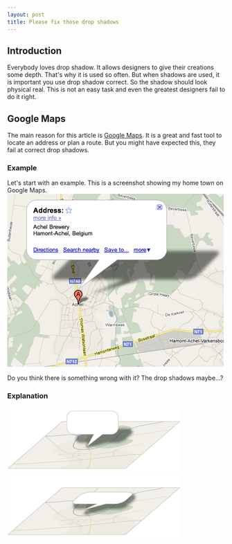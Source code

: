 ```yaml
--- 
layout: post
title: Please fix those drop shadows
---
```

## Introduction
Everybody loves drop shadow. It allows designers to give their
creations some depth. That's why it is used so often. But when shadows
are used, it is important you use drop shadow correct. So the shadow
should look physical real.
This is not an easy task and even the greatest designers fail to do it right.

## Google Maps
The main reason for this article is [Google Maps](http://maps.google.com).
It is a great and fast tool to locate an address or plan a route. But
you might have expected this, they fail at correct drop shadows.

### Example
Let's start with an example. This is a screenshot showing my home town
on Google Maps.
[![Google Maps example screenshot](/content/2010/06/google-maps-example.png)](http://maps.google.com/maps?q=achel,+Hamont-Achel,+Limburg,+Flemish+Region,+Belgium&hl=en&ei=f0AnTNP4LNzJONPT5c8I&sll=51.269573,5.476798&sspn=0.061350,0.076880&ie=UTF8&view=map&geocode=FQcVDgMdwZhTAA&split=0&ved=0CBUQpQY&hq=&hnear=Achel+Brewery+Hamont-Achel,+Limburg,+Flemish+Region,+Belgium&ll=51.261807,5.478573&spn=0.093777,0.264187&z=13&iwloc=A)

Do you think there is something wrong with it? The drop shadows maybe...?

### Explanation

![Drawing showing the text balloon perpendicular to the map](/content/2010/06/drawing-google-maps-perpendicular.png)
![Drawing showing the text balloon parallel to the map](/content/2010/06/drawing-google-maps-parallel.png)

